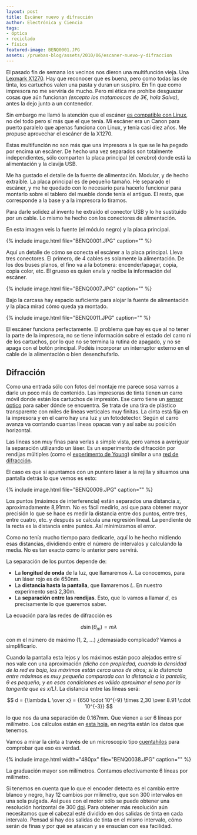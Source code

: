 ```yaml
---
layout: post
title: Escáner nuevo y difracción
author: Electrónica y Ciencia
tags:
- óptica
- reciclado
- física
featured-image: BENQ0001.JPG
assets: /pruebas-blog/assets/2010/06/escaner-nuevo-y-difraccion
---
```


El pasado fin de semana los vecinos nos dieron una multifunción vieja. Una [Lexmark X1270](http://www.lexmark.com/lexmark/product/home/972/0,6970,245102346_653293766_783805388_es,00.html?tabId=7). Hay que reconocer que es buena, pero como todas las de tinta, los cartuchos valen una pasta y duran un suspiro. En fin que como impresora no me serviría de mucho. Pero mi ética me prohíbe desguazar cosas que aún funcionan *(excepto los matamoscas de 3€, hola Salva)*, antes la dejo junto a un contenedor.

Sin embargo me llamó la atención que el escáner [es compatible con Linux](http://www.sane-project.org/sane-mfgs.html#Z-LEXMARK), no del todo pero sí más que el que tenía. Mi escáner era un Canon para puerto paralelo que apenas funciona con Linux, y tenía casi diez años. Me propuse aprovechar el escáner de la X1270.

Estas multifunción no son más que una impresora a la que se le ha pegado por encima un escáner. De hecho una vez separados son totalmente independientes, sólo comparten la placa principal (el *cerebro*) donde está la alimentación y la clavija USB.

<!--more-->

Me ha gustado el detalle de la fuente de alimentación. Modular, y de hecho extraíble. La placa principal es de pequeño tamaño. He separado el escáner, y me he quedado con lo necesario para hacerlo funcionar para montarlo sobre el tablero del mueble donde tenía el antiguo. El resto, que corresponde a la base y a la impresora lo tiramos.

Para darle solidez al invento he extraído el conector USB y lo he sustituido por un cable. Lo mismo he hecho con los conectores de alimentación.

En esta imagen veis la fuente (el módulo negro) y la placa principal.

{% include image.html file="BENQ0001.JPG" caption="" %}

Aquí un detalle de cómo se conecta el escáner a la placa principal. Lleva tres conectores. El primero, de 4 cables es solamente la alimentación. De los dos buses planos, el fino va a la botonera: encender/apagar, copia, copia color, etc. El grueso es quien envía y recibe la información del escáner.

{% include image.html file="BENQ0007.JPG" caption="" %}

Bajo la carcasa hay espacio suficiente para alojar la fuente de alimentación y la placa mirad cómo queda ya montado.

{% include image.html file="BENQ0011.JPG" caption="" %}

El escáner funciona perfectamente. El problema que hay es que al no tener la parte de la impresora, no se tiene información sobre el estado del carro ni de los cartuchos, por lo que no se termina la rutina de apagado, y no se apaga con el botón principal. Podéis incorporar un interruptor externo en el cable de la alimentación o bien desenchufarlo.

## Difracción

Como una entrada sólo con fotos del montaje me parece sosa vamos a darle un poco más de contenido. Las impresoras de tinta tienen un carro móvil donde están los cartuchos de impresión. Ese carro tiene un [sensor óptico](http://hackaday.com/2009/11/12/linear-optical-encoder/) para saber dónde se encuentra. Se trata de una tira de plástico transparente con miles de lineas verticales muy finitas. La cinta está fija en la impresora y en el carro hay una luz y un fotodetector. Según el carro avanza va contando cuantas lineas opacas van y así sabe su posición horizontal.

Las lineas son muy finas para verlas a simple vista, pero vamos a averiguar la separación utilizando un láser. Es un experimento de difracción por rendijas múltiples (como el [experimento de Young](http://www.quadernsdigitals.net/datos_web/hemeroteca/r_1/nr_510/a_7082/7082.htm)) similar a una [red de difracción](http://en.wikipedia.org/wiki/Diffraction_grating).

El caso es que si apuntamos con un puntero láser a la rejilla y situamos una pantalla detrás lo que vemos es esto:

{% include image.html file="BENQ0009.JPG" caption="" %}

Los puntos (máximos de interferencia) están separados una distancia *x*, aproximadamente 8,91mm. No es fácil medirlo, así que para obtener mayor precisión lo que se hace es medir la distancia entre dos puntos, entre tres, entre cuatro, etc. y después se calcula una regresión lineal. La pendiente de la recta es la distancia entre puntos. Así minimizamos el error.

Como no tenía mucho tiempo para dedicarle, aquí lo he hecho midiendo esas distancias, dividiendo entre el número de intervalos y calculando la media. No es tan exacto como lo anterior pero servirá.

La separación de los puntos depende de:

- La **longitud de onda** de la luz, que llamaremos *λ*. La conocemos, para un láser rojo es de 650nm.
- La **distancia hasta la pantalla**, que llamaremos *L*. En nuestro experimento será 2,30m.
- La **separación entre las rendijas**. Esto, que lo vamos a llamar *d*, es precisamente lo que queremos saber.

La ecuación para las redes de difracción es

$$
d \sin(\theta_m) = m\lambda
$$

con m el número de máximo (1, 2, ...) ¿demasiado complicado? Vamos a simplificarlo.

Cuando la pantalla esta lejos y los máximos están poco alejados entre sí nos vale con una aproximación *(dicho con propiedad, cuando la densidad de la red es baja, los máximos están cerca unos de otros; si la distancia entre máximos es muy pequeña comparada con la distancia a la pantalla, θ es pequeño, y en esas condiciones es válido aproximar el seno por la tangente que es x/L)*. La distancia entre las líneas será:

$$
d = {\lambda L \over x} = {650 \cdot 10^{-9} \times 2,30 \over 8.91 \cdot 10^{-3}}
$$

lo que nos da una separación de 0.167mm. Que vienen a ser 6 líneas por milímetro. Los cálculos están en [esta hoja](https://spreadsheets.google.com/pub?key=0AjHcMU3xvtO8dGktMUdLVmdVVDVzVHBXd3IwNm9aaFE&amp;hl=es&amp;single=true&amp;gid=0&amp;output=html), en negrita están los datos que tenemos.

Vamos a mirar la cinta a través de un microscopio tipo [cuentahilos](http://buscon.rae.es/draeI/SrvltConsulta?TIPO_BUS=3&amp;LEMA=cuentah%C3%ADlos) para comprobar que eso es verdad.

{% include image.html width="480px" file="BENQ0038.JPG" caption="" %}

La graduación mayor son milímetros. Contamos efectivamente 6 líneas por milímetro.

Si tenemos en cuenta que lo que el encoder detecta es el cambio entre blanco y negro, hay 12 cambios por milímetro, que son 300 intervalos en una sola pulgada. Así pues con el motor sólo se puede obtener una resolución horizontal de 300 [dpi](http://es.wikipedia.org/wiki/Puntos_por_pulgada). Para obtener más resolución aún necesitamos que el cabezal esté dividido en dos salidas de tinta en cada intervalo. Pensad si hay dos salidas de tinta en el mismo intervalo, cómo serán de finas y por qué se atascan y se ensucian con esa facilidad.

